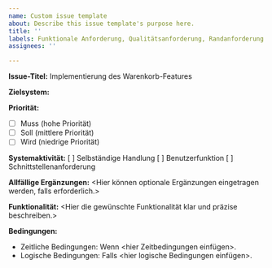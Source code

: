 ```yaml
---
name: Custom issue template
about: Describe this issue template's purpose here.
title: ''
labels: Funktionale Anforderung, Qualitätsanforderung, Randanforderung
assignees: ''

---
```


**Issue-Titel:**
Implementierung des Warenkorb-Features

**Zielsystem:**
<Zielsystem hier eintragen>

**Priorität:**
- [ ] Muss (hohe Priorität)
- [ ] Soll (mittlere Priorität)
- [ ] Wird (niedrige Priorität)

**Systemaktivität:**
[ ] Selbständige Handlung
[ ] Benutzerfunktion
[ ] Schnittstellenanforderung

**Allfällige Ergänzungen:**
<Hier können optionale Ergänzungen eingetragen werden, falls erforderlich.>

**Funktionalität:**
<Hier die gewünschte Funktionalität klar und präzise beschreiben.>

**Bedingungen:**
- Zeitliche Bedingungen: Wenn <hier Zeitbedingungen einfügen>.
- Logische Bedingungen: Falls <hier logische Bedingungen einfügen>.
